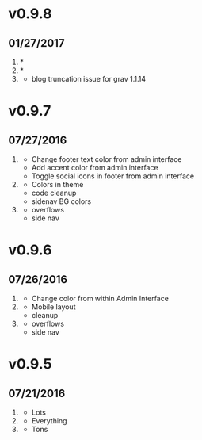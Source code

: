 # v0.9.8
## 01/27/2017

1. [](#new)
    *
2. [](#improved)
    * 
3. [](#bugfix)
    * blog truncation issue for grav 1.1.14


# v0.9.7
## 07/27/2016

1. [](#new)
    * Change footer text color from admin interface
    * Add accent color from admin interface
    * Toggle social icons in footer from admin interface
2. [](#improved)
    * Colors in theme
    * code cleanup
    * sidenav BG colors
3. [](#bugfix)
    * overflows
    * side nav

# v0.9.6
## 07/26/2016

1. [](#new)
    * Change color from within Admin Interface
2. [](#improved)
    * Mobile layout
    * cleanup
3. [](#bugfix)
    * overflows
    * side nav

# v0.9.5
## 07/21/2016

1. [](#new)
    * Lots
2. [](#improved)
    * Everything
3. [](#bugfix)
    * Tons
